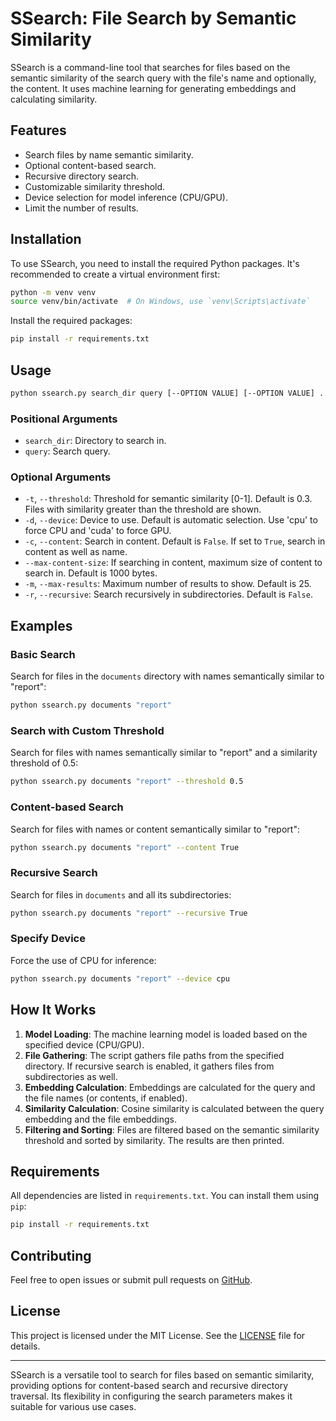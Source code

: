 # SSearch: File Search by Semantic Similarity

SSearch is a command-line tool that searches for files based on the semantic similarity of the search query with the file's name and optionally, the content. It uses machine learning for generating embeddings and calculating similarity.

## Features

- Search files by name semantic similarity.
- Optional content-based search.
- Recursive directory search.
- Customizable similarity threshold.
- Device selection for model inference (CPU/GPU).
- Limit the number of results.

## Installation

To use SSearch, you need to install the required Python packages. It's recommended to create a virtual environment first:

```bash
python -m venv venv
source venv/bin/activate  # On Windows, use `venv\Scripts\activate`
```

Install the required packages:

```bash
pip install -r requirements.txt
```

## Usage

```bash
python ssearch.py search_dir query [--OPTION VALUE] [--OPTION VALUE] ...
```

### Positional Arguments

- `search_dir`: Directory to search in.
- `query`: Search query.

### Optional Arguments

- `-t`, `--threshold`: Threshold for semantic similarity [0-1]. Default is 0.3. Files with similarity greater than the threshold are shown.
- `-d`, `--device`: Device to use. Default is automatic selection. Use 'cpu' to force CPU and 'cuda' to force GPU.
- `-c`, `--content`: Search in content. Default is `False`. If set to `True`, search in content as well as name.
- `--max-content-size`: If searching in content, maximum size of content to search in. Default is 1000 bytes.
- `-m`, `--max-results`: Maximum number of results to show. Default is 25.
- `-r`, `--recursive`: Search recursively in subdirectories. Default is `False`.

## Examples

### Basic Search

Search for files in the `documents` directory with names semantically similar to "report":

```bash
python ssearch.py documents "report"
```

### Search with Custom Threshold

Search for files with names semantically similar to "report" and a similarity threshold of 0.5:

```bash
python ssearch.py documents "report" --threshold 0.5
```

### Content-based Search

Search for files with names or content semantically similar to "report":

```bash
python ssearch.py documents "report" --content True
```

### Recursive Search

Search for files in `documents` and all its subdirectories:

```bash
python ssearch.py documents "report" --recursive True
```

### Specify Device

Force the use of CPU for inference:

```bash
python ssearch.py documents "report" --device cpu
```

## How It Works

1. **Model Loading**: The machine learning model is loaded based on the specified device (CPU/GPU).
3. **File Gathering**: The script gathers file paths from the specified directory. If recursive search is enabled, it gathers files from subdirectories as well.
4. **Embedding Calculation**: Embeddings are calculated for the query and the file names (or contents, if enabled).
5. **Similarity Calculation**: Cosine similarity is calculated between the query embedding and the file embeddings.
6. **Filtering and Sorting**: Files are filtered based on the semantic similarity threshold and sorted by similarity. The results are then printed.

## Requirements

All dependencies are listed in `requirements.txt`. You can install them using `pip`:

```bash
pip install -r requirements.txt
```

## Contributing

Feel free to open issues or submit pull requests on [GitHub](https://github.com/yourusername/sssearch).

## License

This project is licensed under the MIT License. See the [LICENSE](LICENSE) file for details.

---

SSearch is a versatile tool to search for files based on semantic similarity, providing options for content-based search and recursive directory traversal. Its flexibility in configuring the search parameters makes it suitable for various use cases.

